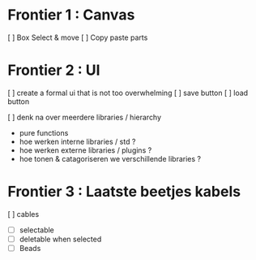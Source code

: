# Frontier 1 : Canvas
[ ] Box Select & move
[ ] Copy paste parts 



# Frontier 2 : UI
[ ] create a formal ui that is not too overwhelming
[ ] save button
[ ] load button


[ ] denk na over meerdere libraries / hierarchy 
  - pure functions
  - hoe werken interne libraries / std ? 
  - hoe werken externe libraries / plugins ?
  - hoe tonen & catagoriseren we verschillende libraries ?
  


# Frontier 3 : Laatste beetjes kabels
[ ] cables
  - [ ] selectable
  - [ ] deletable when selected
  - [ ] Beads